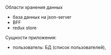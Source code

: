 Области хранения данных
- база данных на json-server
- BFF
- redux store

Сущности приложения:
- пользователь: БД (список пользователей), 